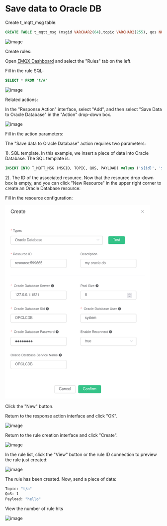 # Save data to Oracle DB

Create t_mqtt_msg table:

```sql
CREATE TABLE t_mqtt_msg (msgid VARCHAR2(64),topic VARCHAR2(255), qos NUMBER(1), payload NCLOB)
```

![image](./assets/rule-engine/oracle_action_1.png)

Create rules:

Open [EMQX Dashboard](http://127.0.0.1:18083/#/rules) and select the "Rules" tab on the left.

Fill in the rule SQL:

```sql
SELECT * FROM "t/#"
```

![image](./assets/rule-engine/rule_sql.png)

Related actions:

In the "Response Action" interface, select "Add", and then select "Save Data to Oracle Database" in the "Action" drop-down box.

![image](./assets/rule-engine/oracle_action_2.png)

Fill in the action parameters:

The "Save data to Oracle Database" action requires two parameters:

1). SQL template. In this example, we insert a piece of data into Oracle Database. The SQL template is:

```sql
INSERT INTO T_MQTT_MSG (MSGID, TOPIC, QOS, PAYLOAD) values ('${id}', '${topic}', '${qos}', '${payload}');
```

2). The ID of the associated resource. Now that the resource drop-down box is empty, and you can click "New Resource" in the upper right corner to create an Oracle Database resource:

Fill in the resource configuration:

![image](./assets/rule-engine/oracle_action_3.png)

Click the "New" button.

Return to the response action interface and click "OK".

![image](./assets/rule-engine/oracle_action_4.png)

Return to the rule creation interface and click "Create".

![image](./assets/rule-engine/oracle_action_5.png)

In the rule list, click the "View" button or the rule ID connection to preview the rule just created:

![image](./assets/rule-engine/oracle_action_6.png)

The rule has been created. Now, send a piece of data:

```bash
Topic: "t/a"
QoS: 1
Payload: "hello"
```

View the number of rule hits

![image](./assets/rule-engine/oracle_action_7.png)